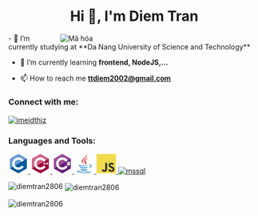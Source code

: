 <h1 align="center">Hi 👋, I'm Diem Tran</h1>
<img align = "right" alt = "Mã hóa" width = "400" src = "https://i.pinimg.com/originals/00/c5/37/00c537bdf08547f031540521892e5aa7.gif">
- 🔭 I’m currently studying at **Da Nang University of Science and Technology**

- 🌱 I’m currently learning **frontend, NodeJS,...**

- 📫 How to reach me **ttdiem2002@gmail.com**

<h3 align="left">Connect with me:</h3>
<p align="left">
<a href="https://instagram.com/imeidthiz" target="blank"><img align="center" src="https://raw.githubusercontent.com/rahuldkjain/github-profile-readme-generator/master/src/images/icons/Social/instagram.svg" alt="imeidthiz" height="30" width="40" /></a>
</p>

<h3 align="left">Languages and Tools:</h3>
<p align="left"> <a href="https://www.cprogramming.com/" target="_blank" rel="noreferrer"> <img src="https://raw.githubusercontent.com/devicons/devicon/master/icons/c/c-original.svg" alt="c" width="40" height="40"/> </a> <a href="https://www.w3schools.com/cpp/" target="_blank" rel="noreferrer"> <img src="https://raw.githubusercontent.com/devicons/devicon/master/icons/cplusplus/cplusplus-original.svg" alt="cplusplus" width="40" height="40"/> </a> <a href="https://www.w3schools.com/cs/" target="_blank" rel="noreferrer"> <img src="https://raw.githubusercontent.com/devicons/devicon/master/icons/csharp/csharp-original.svg" alt="csharp" width="40" height="40"/> </a> <a href="https://www.java.com" target="_blank" rel="noreferrer"> <img src="https://raw.githubusercontent.com/devicons/devicon/master/icons/java/java-original.svg" alt="java" width="40" height="40"/> </a> <a href="https://developer.mozilla.org/en-US/docs/Web/JavaScript" target="_blank" rel="noreferrer"> <img src="https://raw.githubusercontent.com/devicons/devicon/master/icons/javascript/javascript-original.svg" alt="javascript" width="40" height="40"/> </a> <a href="https://www.microsoft.com/en-us/sql-server" target="_blank" rel="noreferrer"> <img src="https://www.svgrepo.com/show/303229/microsoft-sql-server-logo.svg" alt="mssql" width="40" height="40"/> </a> </p>

<p><img align="left" src="https://github-readme-stats.vercel.app/api/top-langs?username=diemtran2806&show_icons=true&locale=en&layout=compact" alt="diemtran2806" /></p>

<p>&nbsp;<img align="center" src="https://github-readme-stats.vercel.app/api?username=diemtran2806&show_icons=true&locale=en" alt="diemtran2806" /></p>

<p><img align="center" src="https://github-readme-streak-stats.herokuapp.com/?user=diemtran2806&" alt="diemtran2806" /></p>
